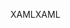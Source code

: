 <span data-ttu-id="8618a-101">XAML</span><span class="sxs-lookup"><span data-stu-id="8618a-101">XAML</span></span>